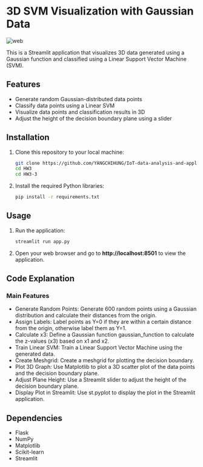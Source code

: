 # 3D SVM Visualization with Gaussian Data

![web](/HW3/HW3-3/images/screenshot.png)

This is a Streamlit application that visualizes 3D data generated using a Gaussian function and classified using a Linear Support Vector Machine (SVM).

## Features

- Generate random Gaussian-distributed data points
- Classify data points using a Linear SVM
- Visualize data points and classification results in 3D
- Adjust the height of the decision boundary plane using a slider

## Installation

1. Clone this repository to your local machine:
   ```sh
   git clone https://github.com/YANGCHIHUNG/IoT-data-analysis-and-application.git
   cd HW3
   cd HW3-3
   ```
2. Install the required Python libraries:
   ```sh
   pip install -r requirements.txt
   ```


## Usage

1. Run the application:
   ```sh
   streamlit run app.py
   ```
2. Open your web browser and go to **http://localhost:8501** to view the application.

## Code Explanation

### Main Features

- Generate Random Points: Generate 600 random points using a Gaussian distribution and calculate their distances from the origin.
- Assign Labels: Label points as Y=0 if they are within a certain distance from the origin, otherwise label them as Y=1.
- Calculate x3: Define a Gaussian function gaussian_function to calculate the z-values (x3) based on x1 and x2.
- Train Linear SVM: Train a Linear Support Vector Machine using the generated data.
- Create Meshgrid: Create a meshgrid for plotting the decision boundary.
- Plot 3D Graph: Use Matplotlib to plot a 3D scatter plot of the data points and the decision boundary plane.
- Adjust Plane Height: Use a Streamlit slider to adjust the height of the decision boundary plane.
- Display Plot in Streamlit: Use st.pyplot to display the plot in the Streamlit application.

## Dependencies
- Flask
- NumPy
- Matplotlib
- Scikit-learn
- Streamlit
